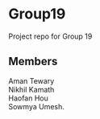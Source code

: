 # Group19

Project repo for Group 19

## Members

Aman Tewary  
Nikhil Kamath  
Haofan Hou  
Sowmya Umesh. 
